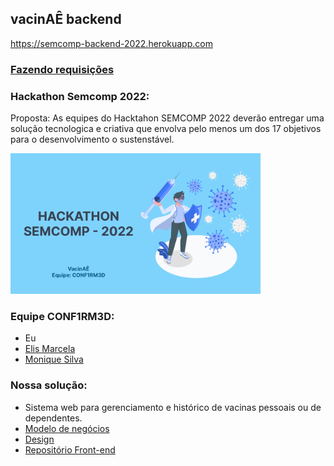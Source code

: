 ## vacinAÊ backend

https://semcomp-backend-2022.herokuapp.com

### [Fazendo requisições]()

### Hackathon Semcomp 2022:

Proposta: As equipes do Hacktahon SEMCOMP 2022 deverão
entregar uma solução tecnologica e criativa que envolva
pelo menos um dos 17 objetivos para o
desenvolvimento o sustenstável.

<img src="./docs/Capa.jpg" width=400 heigth=400>

### Equipe CONF1RM3D:

- Eu
- [Elis Marcela](https://github.com/develis)
- [Monique Silva](https://github.com/moniquedsilva)

### Nossa solução:

- Sistema web para gerenciamento e histórico de vacinas pessoais ou de dependentes.
- [Modelo de negócios](./docs/ModeloNegociosVacinae.pdf)
- [Design](https://www.figma.com/file/nHwxEmniePGeRbaOpsCFML/Semcomp?node-id=46%3A187)
- [Repositório Front-end](https://github.com/moniquedsilva/hackaton-semcomp-frontend)
